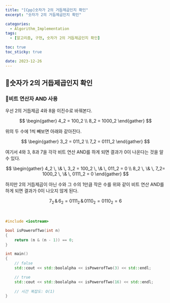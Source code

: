 ```yaml
---
title: "[Cpp]숫자가 2의 거듭제곱인지 확인"
excerpt: "숫자가 2의 거듭제곱인지 확인"

categories:
  - Algorithm_Implementation
tags:
  - [알고리즘, 구현, 숫자가 2의 거듭제곱인지 확인]

toc: true
toc_sticky: true

date: 2023-12-26
---
```


## 🤔숫자가 2의 거듭제곱인지 확인
### 🔑비트 연산자 AND 사용
우선 2의 거듭제곱 4와 8을 이진수로 바꿔본다.

$$
\begin{gather}
4_2 = 100_2 \\
8_2 = 1000_2
\end{gather}
$$

위의 두 수에 1씩 빼보면 아래와 같아진다.

$$
\begin{gather}
3_2 = 011_2 \\
7_2 = 0111_2
\end{gather}
$$

여기서 4와 3, 8과 7을 각각 비트 연산 AND를 하게 되면 결과가 0이 나온다는 것을 알 수 있다.

$$
\begin{gather}
4_2 \, \& \, 3_2 = 100_2 \, \& \, 011_2 = 0  \\
8_2 \, \& \, 7_2= 1000_2 \, \& \, 0111_2 = 0
\end{gather}
$$

하지만 2의 거듭제곱이 아닌 수와 그 수의 1만큼 작은 수를 위와 같이 비트 연산 AND를 하게 되면 결과가 0이 나오지 않게 된다.

$$
7_2 \, \& \, 6_2 = 0111_2 \, \& \, 0110_2 = 0110_2 = 6
$$

<br>

```cpp
#include <iostream>

bool isPowerofTwo(int n)
{
    return (n & (n - 1)) == 0;
}

int main()
{
    // false
    std::cout << std::boolalpha << isPowerofTwo(3) << std::endl;

    // true
    std::cout << std::boolalpha << isPowerofTwo(16) << std::endl;
    
    // 시간 복잡도: O(1)
}
```

<br><br>